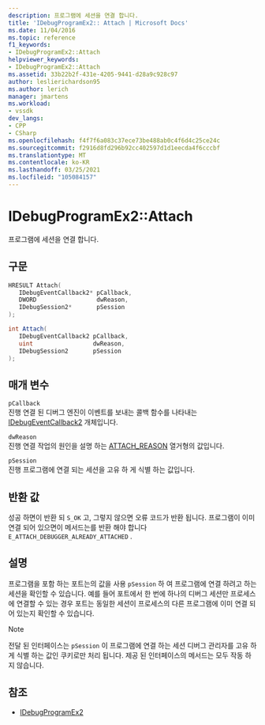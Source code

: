 ```yaml
---
description: 프로그램에 세션을 연결 합니다.
title: 'IDebugProgramEx2:: Attach | Microsoft Docs'
ms.date: 11/04/2016
ms.topic: reference
f1_keywords:
- IDebugProgramEx2::Attach
helpviewer_keywords:
- IDebugProgramEx2::Attach
ms.assetid: 33b22b2f-431e-4205-9441-d28a9c928c97
author: leslierichardson95
ms.author: lerich
manager: jmartens
ms.workload:
- vssdk
dev_langs:
- CPP
- CSharp
ms.openlocfilehash: f4f7f6a083c37ece73be488ab0c4f6d4c25ce24c
ms.sourcegitcommit: f2916d8fd296b92cc402597d1d1eecda4f6cccbf
ms.translationtype: MT
ms.contentlocale: ko-KR
ms.lasthandoff: 03/25/2021
ms.locfileid: "105084157"
---
```

# <a name="idebugprogramex2attach"></a>IDebugProgramEx2::Attach
프로그램에 세션을 연결 합니다.

## <a name="syntax"></a>구문

```cpp
HRESULT Attach( 
   IDebugEventCallback2* pCallback,
   DWORD                 dwReason,
   IDebugSession2*       pSession
);
```

```csharp
int Attach( 
   IDebugEventCallback2 pCallback,
   uint                 dwReason,
   IDebugSession2       pSession
);
```

## <a name="parameters"></a>매개 변수
`pCallback`\
진행 연결 된 디버그 엔진이 이벤트를 보내는 콜백 함수를 나타내는 [IDebugEventCallback2](../../../extensibility/debugger/reference/idebugeventcallback2.md) 개체입니다.

`dwReason`\
진행 연결 작업의 원인을 설명 하는 [ATTACH_REASON](../../../extensibility/debugger/reference/attach-reason.md) 열거형의 값입니다.

`pSession`\
진행 프로그램에 연결 되는 세션을 고유 하 게 식별 하는 값입니다.

## <a name="return-value"></a>반환 값
 성공 하면이 반환 되 `S_OK` 고, 그렇지 않으면 오류 코드가 반환 됩니다. 프로그램이 이미 연결 되어 있으면이 메서드는를 반환 해야 합니다 `E_ATTACH_DEBUGGER_ALREADY_ATTACHED` .

## <a name="remarks"></a>설명
 프로그램을 포함 하는 포트는의 값을 사용 `pSession` 하 여 프로그램에 연결 하려고 하는 세션을 확인할 수 있습니다. 예를 들어 포트에서 한 번에 하나의 디버그 세션만 프로세스에 연결할 수 있는 경우 포트는 동일한 세션이 프로세스의 다른 프로그램에 이미 연결 되어 있는지 확인할 수 있습니다.

> [!NOTE]
> 전달 된 인터페이스는 `pSession` 이 프로그램에 연결 하는 세션 디버그 관리자를 고유 하 게 식별 하는 값인 쿠키로만 처리 됩니다. 제공 된 인터페이스의 메서드는 모두 작동 하지 않습니다.

## <a name="see-also"></a>참조
- [IDebugProgramEx2](../../../extensibility/debugger/reference/idebugprogramex2.md)

